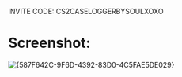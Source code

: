 INVITE CODE: CS2CASELOGGERBYSOULXOXO


# Screenshot:
![{587F642C-9F6D-4392-83D0-4C5FAE5DE029}](https://github.com/user-attachments/assets/08e8d8bb-cadc-4569-a6a8-a4d38a216c46)



